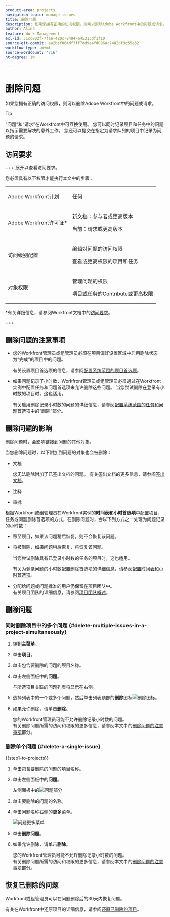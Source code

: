 ```yaml
---
product-area: projects
navigation-topic: manage-issues
title: 删除问题
description: 如果您拥有正确的访问权限，则可以删除Adobe Workfront中的问题或请求。
author: Alina
feature: Work Management
exl-id: 31cc802f-7fa6-420c-8494-a45313df1f10
source-git-commit: aa2bef064df3ff7dd9e4fd896ac7482df3c55e32
workflow-type: tm+mt
source-wordcount: '716'
ht-degree: 1%

---
```


# 删除问题

<!--Audited: 05/2025-->

如果您拥有正确的访问权限，则可以删除Adobe Workfront中的问题或请求。

>[!TIP]
>
>“问题”和“请求”在Workfront中可互换使用。 您可以同时记录项目和任务中的问题以指示需要解决的意外工作。 您还可以提交在指定为请求队列的项目中记录为问题的请求。

## 访问要求

+++ 展开以查看访问要求。

您必须具有以下权限才能执行本文中的步骤：

<table style="table-layout:auto"> 
 <col> 
 <col> 
 <tbody> 
  <tr> 
   <td role="rowheader">Adobe Workfront计划</td> 
   <td> <p>任何</p> </td> 
  </tr> 
  <tr> 
   <td role="rowheader">Adobe Workfront许可证*</td> 
   <td> <p>新文档：参与者或更高版本</p>
   <p>当前：请求或更高版本</p>
 </td> 
  </tr> 
  <tr> 
   <td role="rowheader">访问级别配置</td> 
   <td> <p>编辑对问题的访问权限</p> <p>查看或更高权限的项目和任务</p>  </td> 
  </tr> 
  <tr> 
   <td role="rowheader">对象权限</td> 
   <td> <p>管理问题的权限</p> <p>项目或任务的Contribute或更高权限</p> </td> 
  </tr> 
 </tbody> 
</table>

*有关详细信息，请参阅Workfront文档中的[访问要求](/help/quicksilver/administration-and-setup/add-users/access-levels-and-object-permissions/access-level-requirements-in-documentation.md)。

+++

## 删除问题的注意事项

* 您的Workfront管理员或组管理员必须在项目偏好设置区域中启用删除状态为“完成”的项目中的问题。

  有关设置项目首选项的信息，请参阅[配置系统范围的项目首选项](../../../administration-and-setup/set-up-workfront/configure-system-defaults/set-project-preferences.md)。

* 如果问题记录了小时数，Workfront管理员或组管理员必须通过在Workfront实例中配置任务和问题首选项来允许删除这些问题。 当您尝试删除在登录有小时数的项目时，这也适用。

  有关启用删除记录小时数的问题的详细信息，请参阅[配置系统范围的任务和问题首选项](../../../administration-and-setup/set-up-workfront/configure-system-defaults/set-task-issue-preferences.md)中的“删除”部分。


## 删除问题的影响

删除问题时，会影响链接到问题的其他对象。

当您删除问题时，以下附加到问题的对象也会被删除：

* 文档

  您无法删除附加了已签出文档的问题。 有关签出文档的更多信息，请参阅[签出文档](../../../documents/managing-documents/check-out-documents.md)。

* 注释
* 审批

根据Workfront或组管理员在Workfront实例的&#x200B;**时间表和小时首选项**&#x200B;中配置项目、任务或问题删除首选项的方式，在删除问题时，会以下列方式之一处理为问题记录的小时数：

* 移至项目，如果该问题稍后恢复，则不会恢复该问题。
* 将被删除，如果问题稍后恢复，将恢复该问题。

  当您尝试删除具有已登录小时数的任务的项目时，这也适用。

  <!--
  <MadCap:conditionalText data-mc-conditions="QuicksilverOrClassic.Draft mode">
  <span data-mc-conditions="QuicksilverOrClassic.Quicksilver">(this is not possible in classic)</span>
  </MadCap:conditionalText>
  -->

  有关为登录问题的小时数配置删除首选项的详细信息，请参阅[配置时间表和小时首选项](../../../administration-and-setup/set-up-workfront/configure-timesheets-schedules/timesheet-and-hour-preferences.md)。

* 分配给问题或问题批准的用户仍保留在项目团队中。\
  有关项目团队的详细信息，请参阅[项目团队概述](../../../manage-work/projects/planning-a-project/project-team-overview.md)。

## 删除问题

### 同时删除项目中的多个问题  {#delete-multiple-issues-in-a-project-simultaneously}

1. 转到&#x200B;**主菜单**。
1. 单击&#x200B;**项目**。
1. 单击包含要删除的问题的项目名称。
1. 单击左侧面板中的&#x200B;**问题**。

   与所选项目关联的问题列表将显示在右侧。
1. 选择列表中的一个或多个问题，然后单击列表顶部的&#x200B;**删除**&#x200B;图标![删除图标](assets/delete.png)。

1. 如果允许删除，请单击&#x200B;**删除**。

   您的Workfront管理员可能不允许删除记录小时数的问题。\
   有关删除问题所需的访问和权限的更多信息，请参阅本文中的[删除问题的注意事项](#considerations-for-deleting-issues)部分。

### 删除单个问题 {#delete-a-single-issue}

{{step1-to-projects}}

1. 单击包含要删除的问题的项目名称。
1. 单击左侧面板中的&#x200B;**问题**。

   左侧面板中的![问题部分](assets/qs-issues-icon-highlighted-on-project-350x278.png)

1. 单击要删除的问题的名称。
1. 单击问题名称右侧的&#x200B;**更多**&#x200B;菜单。

   ![问题更多菜单](assets/qs-issue-more-menu-highlighted-350x469.png)

1. 单击&#x200B;**删除问题**。
1. 如果允许删除，请单击&#x200B;**删除**。

   您的Workfront管理员可能不允许删除记录小时数的问题。\
   有关删除问题所需的访问和权限的更多信息，请参阅本文中的[删除问题的注意事项](#considerations-for-deleting-issues)部分。

## 恢复已删除的问题

Workfront或组管理员可以在问题删除后的30天内恢复问题。

有关在Workfront中还原项目的详细信息，请参阅[还原已删除的项目](../../../administration-and-setup/manage-workfront/manage-deleted-items/restore-deleted-items.md)。
